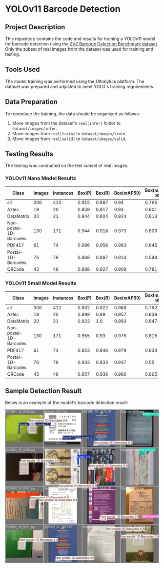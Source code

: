 # YOLOv11 Barcode Detection

## Project Description
This repository contains the code and results for training a YOLOv11 model for barcode detection using the [ZVZ Barcode Detection Benchmark dataset](https://github.com/abbyy/barcode_detection_benchmark). Only the subset of real images from the dataset was used for training and testing.

## Tools Used
The model training was performed using the Ultralytics platform. The dataset was prepared and adjusted to meet YOLO's training requirements.

## Data Preparation
To reproduce the training, the data should be organized as follows:

1. Move images from the dataset's `real[infer]` folder to `dataset/images/infer`.
2. Move images from `real[train]` to `dataset/images/train`.
3. Move images from `real[valid]` to `dataset/images/valid`.

## Testing Results
The testing was conducted on the test subset of real images.

### YOLOv11 Nano Model Results

| Class                | Images | Instances | Box(P) | Box(R) | Box(mAP50) | Box(mAP50-95) | Mask(P) | Mask(R) | Mask(mAP50) | Mask(mAP50-95) |
|----------------------|--------|-----------|--------|--------|------------|---------------|---------|---------|-------------|----------------|
| all                  | 306    | 412       | 0.915  | 0.887  | 0.94       | 0.765         | 0.916   | 0.885   | 0.943       | 0.751          |
| Aztec                | 19     | 20        | 0.859  | 0.917  | 0.94       | 0.801         | 0.859   | 0.913   | 0.94        | 0.781          |
| DataMatrix           | 20     | 21        | 0.944  | 0.804  | 0.924      | 0.813         | 0.944   | 0.8     | 0.924       | 0.666          |
| Non-postal-1D-Barcodes | 130 | 171       | 0.944  | 0.918  | 0.973      | 0.809         | 0.946   | 0.918   | 0.973       | 0.803          |
| PDF417               | 61     | 74        | 0.986  | 0.956  | 0.983      | 0.845         | 0.986   | 0.955   | 0.984       | 0.83           |
| Postal-1D-Barcodes   | 76     | 78        | 0.868  | 0.897  | 0.914      | 0.544         | 0.872   | 0.897   | 0.926       | 0.656          |
| QRCode               | 43     | 48        | 0.888  | 0.827  | 0.909      | 0.781         | 0.888   | 0.826   | 0.909       | 0.772          |


### YOLOv11 Small Model Results
| Class                | Images | Instances | Box(P) | Box(R) | Box(mAP50) | Box(mAP50-95) | Mask(P) | Mask(R) | Mask(mAP50) | Mask(mAP50-95) |
|----------------------|--------|-----------|--------|--------|------------|---------------|---------|---------|-------------|----------------|
| all                  | 306    | 412       | 0.932  | 0.922  | 0.968      | 0.792         | 0.944   | 0.93    | 0.973       | 0.796          |
| Aztec                | 19     | 20        | 0.899  | 0.89   | 0.957      | 0.839         | 0.949   | 0.937   | 0.983       | 0.824          |
| DataMatrix           | 20     | 21        | 0.923  | 1.0    | 0.993      | 0.847         | 0.929   | 1.0     | 0.993       | 0.724          |
| Non-postal-1D-Barcodes | 130 | 171       | 0.955  | 0.93   | 0.975      | 0.815         | 0.956   | 0.93    | 0.975       | 0.806          |
| PDF417               | 61     | 74        | 0.923  | 0.946  | 0.979      | 0.834         | 0.925   | 0.946   | 0.979       | 0.873          |
| Postal-1D-Barcodes   | 76     | 78        | 0.933  | 0.833  | 0.937      | 0.55          | 0.946   | 0.833   | 0.943       | 0.726          |
| QRCode               | 43     | 48        | 0.957  | 0.936  | 0.966      | 0.865         | 0.957   | 0.935   | 0.966       | 0.821          |

## Sample Detection Result
Below is an example of the model's barcode detection result:

![Barcode Detection Example](assets/barcode_detection_example.jpg)

